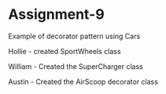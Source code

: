 # Assignment-9
Example of decorator pattern using Cars

Hollie - created SportWheels class

William - Created the SuperCharger class

Austin - Created the AirScoop decorator class
